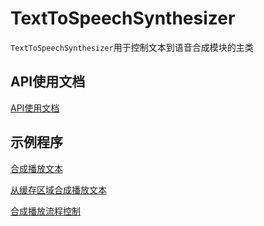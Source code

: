 # TextToSpeechSynthesizer

`TextToSpeechSynthesizer`用于控制文本到语音合成模块的主类

## API使用文档

[API使用文档](https://emakefun-arduino-library.github.io/emakefun_text_to_speech_synthesizer/classTextToSpeechSynthesizer.html)

## 示例程序

[合成播放文本](https://emakefun-arduino-library.github.io/emakefun_text_to_speech_synthesizer/synthesize_text_8ino-example.html)

[从缓存区域合成播放文本](https://emakefun-arduino-library.github.io/emakefun_text_to_speech_synthesizer/synthesize_from_cache_8ino-example.html)

[合成播放流程控制](https://emakefun-arduino-library.github.io/emakefun_text_to_speech_synthesizer/synthesizing_control_8ino-example.html)

